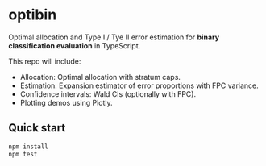 # optibin

Optimal allocation and Type I / Tye II error estimation for **binary classification evaluation** in TypeScript.

This repo will include:
- Allocation: Optimal allocation with stratum caps.
- Estimation: Expansion estimator of error proportions with FPC variance.
- Confidence intervals: Wald CIs (optionally with FPC).
- Plotting demos using Plotly.

## Quick start

```bash
npm install
npm test
```